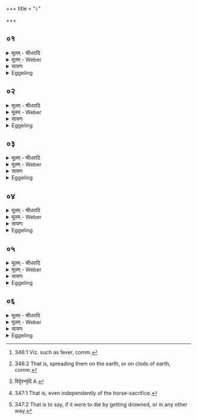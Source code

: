+++
title = "८"

+++


## ०१
<details><summary>मूलम् - श्रीधरादि</summary>

अथा᳘तः प्प्रा᳘यश्चित्तीनाम्॥  
यद्य᳘श्वो व्व᳘डवाᳫँ᳭ स्क᳘न्देद्वाय᳘व्यम्प᳘यो ऽनुनि᳘र्व्वपेद्वायुर्व्वै रे᳘तसाम्विकर्त्ता᳘ प्प्राणो वै᳘ व्वायुः᳘ प्राणो हि रे᳘तसाम्विकर्त्ता रे᳘तसै᳘वास्मिंस्तद्रे᳘तो दधाति॥
</details>

<details><summary>मूलम् - Weber</summary>

अथा᳘तः प्रा᳘यश्चित्तीनाम्॥  
यद्य᳘श्वो व᳘डवाᳫं स्क᳘न्देद्वायव्य᳘म् प᳘योऽनुनि᳘र्वपेद्वायुर्वै रे᳘तसां विकर्ता᳘ प्राणो वै᳘ वायुः᳘ प्राणो हि रे᳘तसां विकर्ता रे᳘तसैॗवास्मिंस्तद्रे᳘तो दधाति॥
</details>

<details><summary>सायणः</summary>

…
</details>

<details><summary>Eggeling</summary>

1. Now, then, of the expiations. If the sacrificial horse were to couple with a mare, let him in addition prepare a milk (oblation) to Vāyu;--Vāyu doubtless is the transformer of seeds, for Vāyu (the wind) is the vital air, and the vital air is the transformer

of seeds: by means of seed he thus puts seed into it.
</details>

## ०२
<details><summary>मूलम् - श्रीधरादि</summary>

(त्य᳘) अ᳘थ य᳘दि स्रामो᳘ व्विन्दे᳘त्॥  
(त्पौ) पौष्णं᳘ चरु᳘मनुनि᳘र्व्वपेत्पूषा वै᳘ पशूना᳘मीष्टे स य᳘स्यैव᳘ पश᳘वो यः᳘ पशूनामी᳘ष्टे त᳘मे᳘वैत᳘त्प्रीणात्यगदो᳘ हैव᳘ भवति॥
</details>

<details><summary>मूलम् - Weber</summary>

अ᳘थ य᳘दि स्रामो᳘ विन्दे᳘त्॥  
पौष्णं᳘ चरु᳘मनुनि᳘र्वपेत्पूषा वै᳘ पशूना᳘मीष्टे स य᳘स्यैव᳘ पश᳘वो यः᳘ पशूनामी᳘ष्टे त᳘मेॗवैत᳘त्प्रीणात्यगदो᳘ हैव᳘ भवति॥
</details>

<details><summary>सायणः</summary>

…
</details>

<details><summary>Eggeling</summary>

2. And if disease were to befal it, let him in addition prepare a pap to Pūshan, for Pūshan rules over beasts (cattle); and, indeed, he thereby gratifies him who owns cattle and rules over cattle; and it (the horse) thereby indeed becomes free from disease.
</details>

## ०३
<details><summary>मूलम् - श्रीधरादि</summary>

(त्य᳘) अ᳘थ य᳘द्यक्षतामयो᳘ व्विन्दे᳘त्॥  
(द्वै) व्वैश्वानरन्द्वा᳘दशकपालम्भू᳘मिकपालम्पुरोडा᳘शमनुनि᳘र्व्वपेदियम्वै᳘ वैश्वानर᳘ ऽइमा᳘मे᳘वैत᳘त्प्रीणात्यगदो᳘ हैव᳘ भवति॥
</details>

<details><summary>मूलम् - Weber</summary>

अ᳘थ य᳘द्यक्षतामयो᳘ विन्दे᳘त्॥  
वैश्वानरं द्वा᳘दशकपालम् भू᳘मिकपालम् पुरोडा᳘शमनुनि᳘र्वपेदियं वै᳘ वैश्वानर᳘ इमा᳘मेॗवैत᳘त्प्रीणात्यगदो᳘ हैव᳘ भवति॥
</details>

<details><summary>सायणः</summary>

…
</details>

<details><summary>Eggeling</summary>

3. And if sickness without (visible) injury [^egg_883] were to befal it, let him in addition prepare for (Agni) Vaiśvānara a cake on twelve potsherds, with the earth serving for potsherds [^egg_884]; for Vaiśvānara is this (earth): he thereby gratifies this (earth), and it (the horse) becomes free from disease.

[^egg_883]: 346:1 Viz. such as fever, comm.

[^egg_884]: 346:2 That is, spreading them on the earth, or on clods of earth, comm.
</details>

## ०४
<details><summary>मूलम् - श्रीधरादि</summary>

(त्य᳘) अ᳘थ य᳘द्यक्ष्यामयो᳘ व्विन्दे᳘त्॥  
(त्सौ) सौर्य्य᳘ञ्चरु᳘मनुनि᳘र्व्वपेत्सू᳘र्य्यो वै᳘ प्प्रजा᳘नाञ्च᳘क्षुर्य्यदा᳘ ह्ये᳘वैष᳘ ऽउदेत्य᳘थैतᳫँ᳭ स᳘र्व्वञ्चरति च᳘क्षुषै᳘वास्मिंस्तच्च᳘क्षुर्द्दधाति स य᳘च्चरुर्भ्भ᳘वति च᳘क्षुषा᳘ ह्यय᳘मात्मा[[!!]] च᳘रति॥
</details>

<details><summary>मूलम् - Weber</summary>

अ᳘थ य᳘द्यक्ष्यामयो᳘ विन्दे᳘त्॥  
सौर्यं᳘ चरु᳘मनुनि᳘र्वपेत्सू᳘र्यो वै᳘ प्रजा᳘नां च᳘क्षुर्यदाॗ ह्येॗवैष᳘ उदेत्य᳘थेदᳫं स᳘र्वं चरति च᳘क्षुषैॗवास्मिंस्तच्च᳘क्षुर्दधाति स य᳘च्चरुर्भ᳘वति च᳘क्षुषा ह्य᳘य᳘मात्मा च᳘रति॥
</details>

<details><summary>सायणः</summary>

…
</details>

<details><summary>Eggeling</summary>

4. And if an eye-disease were to befal it, let him in addition prepare a pap to Sūrya;--the Sun, doubtless, is the eye of creatures, for when he rises everything here moves: by means of the eye (of the world) he thus bestows the eye upon it. And as to why it is a pap (caru), it is because by means of the eye this self (body or mind) moves (car).
</details>

## ०५
<details><summary>मूलम् - श्रीधरादि</summary>

(त्य᳘) अ᳘थ य᳘द्युदके᳘ म्म्रिये᳘त॥  
व्वारुणं᳘ यवम᳘यञ्चरु᳘मनुनि᳘र्व्वपेद्व᳘रुणो वा᳘ ऽएत᳘ङ्गृह्णाति᳘ यो ऽप्सु᳘ म्म्रि᳘य᳘ते सा᳘ यै᳘वैनन्देव᳘ता गृह्णा᳘ति ता᳘मे᳘वैत᳘त्प्रीणाति᳘ सा ऽस्मै प्प्री᳘ता ऽन्य᳘मालम्भाया᳘नुमन्यते तया᳘ ऽनुमतमा᳘लभते स य᳘द्यवम᳘यो भ᳘वति व्वरु᳘ण्या हि य᳘वाः॥
</details>

<details><summary>मूलम् - Weber</summary>

अ᳘थ य᳘द्युदके᳘ म्रिये᳘त॥  
वारुणं᳘ यवम᳘यं चरु᳘मनुनि᳘र्वपेद्व᳘रुणो वा᳘ एतं᳘ गृह्णातिॗ योऽप्सु᳘ म्रिय᳘ते साॗ यैॗवैनं देव᳘ता गृह्णा᳘ति ता᳘मेॗवैत᳘त्प्रीणातिॗ सास्मै प्रीॗतान्य᳘मालम्भाया᳘नुमन्यते तया᳘नुमतमा᳘लभते स य᳘द्यवम᳘यो भ᳘वति वरुॗण्या हि य᳘वाः॥
</details>

<details><summary>सायणः</summary>

…
</details>

<details><summary>Eggeling</summary>

5. And if it were to die in water, let him in addition prepare a barley pap to Varuṇa, for Varuṇa seizes him who dies in water: he thereby thus gratifies that very deity who seizes it, and, thus gratified, he approves his slaughtering another (horse), and he slaughters it as one approved by that (deity). And as to why it is (prepared) of barley, it is because barley belongs to Varuṇa.
</details>

## ०६
<details><summary>मूलम् - श्रीधरादि</summary>

(वा ऽअ᳘) अ᳘थ य᳘दि न᳘श्येत्॥  
(त्रि᳘) त्रि᳘हविषमि᳘ष्टिमनुनि᳘र्व्वपेद्द्यावापृथि᳘व्यमे᳘ककपालम्पुरोडा᳘शम्वाय᳘व्यम्प᳘यः[[!!]] सौर्य्य᳘ञ्चरुं यद्वै कि᳘ञ्च न᳘श्यत्यन्त᳘रैव तद्द्या᳘वापृथिवी᳘ नश्यति त᳘द्वायुरु᳘पवात्यादि᳘त्यो ऽभि᳘तपति᳘ नैता᳘भ्यो देव᳘ताभ्य ऽऋते कि᳘ञ्चन[[!!]] नश्यति᳘ सैषा पृ᳘थगेव᳘ नष्टवे᳘दनी स य᳘द्यस्या᳘प्यन्यन्न᳘श्येदेत᳘यैव᳘ यजेता᳘नु है᳘वैनद्विन्दत्य᳘थ य᳘द्यमि᳘त्रा ऽअ᳘श्वम्विन्दे᳘रन्यदि[[!!]] वा म्म्रिये᳘त य᳘दि वा᳘ ऽप्स्वन्य᳘मानी᳘य[[!!]] प्प्रो᳘क्षेयुः सैव त᳘त्र प्प्रा᳘यश्चित्तिः॥
</details>
<details><summary>मूलम् - Weber</summary>

अ᳘थ य᳘दि न᳘श्येत्॥  
त्रि᳘हविषमि᳘ष्टिमनुनि᳘र्वपेद्द्यावापृथिव्य᳘मे᳘ककपालम् पुरोडा᳘शं वायव्य᳘म् प᳘यः सौर्यं᳘ चरुं यद्वै किं᳘ च न᳘श्यत्यन्तॗरैव तद्द्या᳘वापृथिवी᳘ नश्यति त᳘द्वायुरु᳘पवात्यादिॗत्योऽभि᳘तपतिॗ नैता᳘भ्यो देव᳘ताभ्य ऋते किं᳘ चन᳘ नश्यतिॗ सैषा पृ᳘थगेव᳘ नष्टवे᳘दनी स य᳘द्यस्या᳘प्यन्यन्न᳘श्येदेत᳘यैव᳘ यजेता᳘नु हैॗवैनद्विन्दत्य᳘थ य᳘द्यमि᳘त्रा अ᳘श्वं विन्देरन्य᳘दि [^wbr_1] वा म्रिये᳘त य᳘दि वाप्स्व᳘न्य᳘मानी᳘य प्रो᳘क्षेयुः सैव त᳘त्र प्रा᳘यश्चित्तिः॥  

[^wbr_1]: विदे᳘रन्य᳘दि A.
</details>

<details><summary>सायणः</summary>

…
</details>
<details><summary>Eggeling</summary>

6. And if it were to get lost, let him in addition

perform an ishṭi with three sacrificial dishes--a cake on one potsherd for Heaven and Earth, a milk (oblation) for Vāyu, and a pap for Sūrya;--for whatsoever is lost, is lost within heaven and earth; and the wind blows upon it, and the sun shines upon it; and nothing whatever is lost out of (the reach of) these deities. And even by itself [^egg_885] this (ishṭi) is the recoverer of what is lost; and even if any other thing of his were to get lost let him perform this very offering, and he verily finds it. And if enemies were to obtain the horse, or if it were to die (either in any other way) or in water [^egg_886], let them bring another (horse) and consecrate it by sprinkling: this, indeed, is the expiation in that case.

[^egg_885]: 347:1 That is, even independently of the horse-sacrifice.

[^egg_886]: 347:2 That is to say, if it were to die by getting drowned, or in any other way.
</details>

